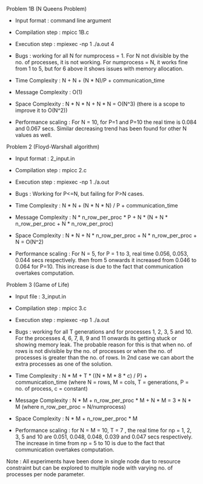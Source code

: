 Problem 1B (N Queens Problem)

- Input format : command line argument
- Compilation step : mpicc 1B.c
- Execution step : mpiexec -np 1 ./a.out 4
- Bugs : working for all N for numprocess = 1. For N not divisible by the no. of processes, it is not working. For numprocess = N, it works fine from 1 to 5, but for 6 above it shows issues with memory  allocation.

- Time Complexity : N + N + (N * N)/P + communication_time
- Message Complexity : O(1)
- Space Complexity : N * N * N + N * N = O(N^3) (there is a scope to improve it to O(N^2))
- Performance scaling : For N = 10, for P=1 and P=10 the real time is 0.084 and 0.067 secs. Similar decreasing trend has been found for other N values as well.


Problem 2 (Floyd-Warshall algorithm)

- Input format : 2_input.in
- Compilation step : mpicc 2.c
- Execution step : mpiexec -np 1 ./a.out
- Bugs : Working for P<=N, but failing for P>N cases.

- Time Complexity : N * N + (N * N * N) / P + communication_time
- Message Complexity : N * n_row_per_proc * P + N * (N + N * n_row_per_proc + N * n_row_per_proc)
- Space Complexity : N * N + N * n_row_per_proc + N * n_row_per_proc + N = O(N^2)
- Performance scaling : For N = 5, for P = 1 to 3, real time 0.056, 0.053, 0.044 secs respectively. then from 5 onwards it increased from 0.046 to 0.064 for P=10. This increase is due to the fact that communication overtakes computation.


Problem 3 (Game of Life)

- Input file : 3_input.in
- Compilation step : mpicc 3.c
- Execution step : mpiexec -np 1 ./a.out
- Bugs : working for all T generations and for processes 1, 2, 3, 5 and 10. For the processes 4, 6, 7, 8, 9 and 11 onwards its getting stuck or showing memory leak. The probable reason for this is that when no. of rows is not divisible by the no. of processes or when the no. of processes is greater than the no. of rows. In 2nd case we can abort the extra processes as one of the solution.

- Time Complexity : N * M + T * ((N * M * 8 * c) / P) + communication_time (where N = rows, M = cols, T = generations, P = no. of process, c = constant)
- Message Complexity : N * M + n_row_per_proc * M + N * M  = 3 * N * M (where n_row_per_proc = N/numprocess) 
- Space Complexity : N * M + n_row_per_proc * M
- Performance scaling : for N = M = 10, T = 7 , the real time for np = 1, 2, 3, 5 and 10 are 0.051, 0.048, 0.048, 0.039 and 0.047 secs respectively. The increase in time from np = 5 to 10 is due to the fact that communication overtakes computation.

Note : All experiments have been done in single node due to resource constraint but can be explored to multiple node with varying no. of processes per node parameter. 


